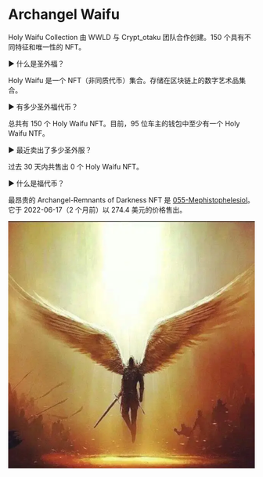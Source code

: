 # Archangel Waifu

Holy Waifu Collection 由 WWLD 与 Crypt_otaku 团队合作创建。150 个具有不同特征和唯一性的 NFT。

▶ 什么是圣外福？

Holy Waifu 是一个 NFT（非同质代币）集合。存储在区块链上的数字艺术品集合。

▶ 有多少圣外福代币？

总共有 150 个 Holy Waifu NFT。目前，95 位车主的钱包中至少有一个 Holy Waifu NTF。

▶ 最近卖出了多少圣外服？

过去 30 天内共售出 0 个 Holy Waifu NFT。

▶ 什么是福代币？

最昂贵的 Archangel-Remnants of Darkness NFT 是 [055-Mephistophelesiol](https://www.nft-stats.com/asset/0x495f947276749ce646f68ac8c248420045cb7b5e/96974613960834321259515032308887708747235183374349166280001756828155886174209)。它于 2022-06-17（2 个月前）以 274.4 美元的价格售出。

![Archangel](Archangel.webp)




